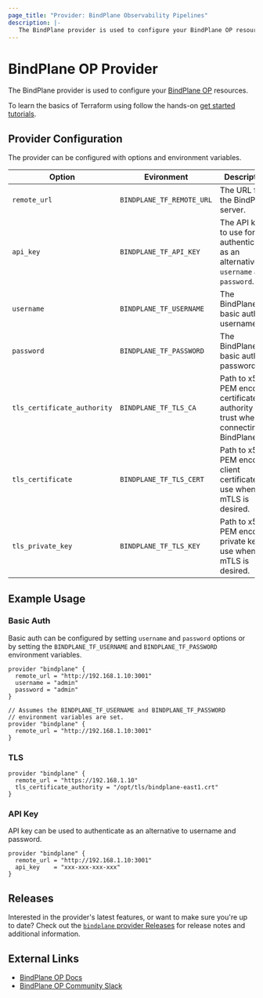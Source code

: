 ```yaml
---
page_title: "Provider: BindPlane Observability Pipelines"
description: |-
   The BindPlane provider is used to configure your BindPlane OP resources
---
```


# BindPlane OP Provider

The BindPlane provider is used to configure your [BindPlane OP](https://observiq.com/solutions/bindplane-op/) resources.

To learn the basics of Terraform using follow the hands-on
[get started tutorials](https://developer.hashicorp.com/terraform/tutorials/gcp-get-started/infrastructure-as-code).

## Provider Configuration

The provider can be configured with options and environment variables.

| Option                      | Evironment                | Description                  |
| --------------------------- | ------------------------- | ---------------------------- |
| `remote_url`                | `BINDPLANE_TF_REMOTE_URL` | The URL for the BindPlane server.  |
| `api_key`                   | `BINDPLANE_TF_API_KEY`    | The API key to use for authentication as an alternative to `username` and `password`. |
| `username`                  | `BINDPLANE_TF_USERNAME`   | The BindPlane basic auth username. |
| `password`                  | `BINDPLANE_TF_PASSWORD`   | The BindPlane basic auth password. |
| `tls_certificate_authority` | `BINDPLANE_TF_TLS_CA`     | Path to x509 PEM encoded certificate authority to trust when connecting to BindPlane. |
| `tls_certificate`           | `BINDPLANE_TF_TLS_CERT`   | Path to x509 PEM encoded client certificate to use when mTLS is desired. |
| `tls_private_key`           | `BINDPLANE_TF_TLS_KEY`    | Path to x509 PEM encoded private key to use when mTLS is desired. |

## Example Usage

### Basic Auth

Basic auth can be configured by setting `username` and `password` options or
by setting the `BINDPLANE_TF_USERNAME` and `BINDPLANE_TF_PASSWORD` environment
variables.

```hcl
provider "bindplane" {
  remote_url = "http://192.168.1.10:3001"
  username = "admin"
  password = "admin"
}
```

```hcl
// Assumes the BINDPLANE_TF_USERNAME and BINDPLANE_TF_PASSWORD
// environment variables are set.
provider "bindplane" {
  remote_url = "http://192.168.1.10:3001"
}
```

### TLS

```hcl
provider "bindplane" {
  remote_url = "https://192.168.1.10"
  tls_certificate_authority = "/opt/tls/bindplane-east1.crt"
}
```

### API Key

API key can be used to authenticate as an alternative to username and password.

```hcl
provider "bindplane" {
  remote_url = "http://192.168.1.10:3001"
  api_key    = "xxx-xxx-xxx-xxx"
}
```

## Releases

Interested in the provider's latest features, or want to make sure you're up to date?
Check out the [`bindplane` provider Releases](https://github.com/observIQ/terraform-provider-bindplane/releases)
for release notes and additional information.

## External Links

* [BindPlane OP Docs](https://docs.bindplane.observiq.com/docs)
* [BindPlane OP Community Slack](https://launchpass.com/bindplane)
